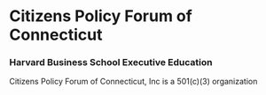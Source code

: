 # Citizens Policy Forum of Connecticut

### Harvard Business School Executive Education
Citizens Policy Forum of Connecticut, Inc is a 501(c)(3) organization
